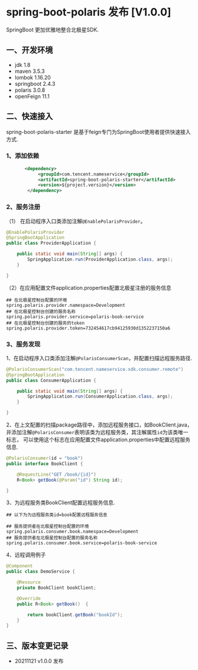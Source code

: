 
# spring-boot-polaris 发布 [V1.0.0]

SpringBoot 更加优雅地整合北极星SDK.

## 一、开发环境

-   jdk 1.8
-   maven 3.5.3
-   lombok 1.16.20
-   springboot 2.4.3
-   polaris 3.0.8
-   openFeign 11.1

## 二、快速接入

spring-boot-polaris-starter 是基于feign专门为SpringBoot使用者提供快速接入方式.

### 1、添加依赖
```xml
       <dependency>
            <groupId>com.tencent.nameservice</groupId>
            <artifactId>spring-boot-polaris-starter</artifactId>
            <version>${project.version}</version>
        </dependency>
```

### 2、服务注册

（1） 在启动程序入口类添加注解`@EnablePolarisProvider`。
```java
@EnablePolarisProvider
@SpringBootApplication
public class ProviderApplication {

    public static void main(String[] args) {
        SpringApplication.run(ProviderApplication.class, args);
    }

}
```
（2）在应用配置文件application.properties配置北极星注册的服务信息
```properties
## 在北极星控制台配置的环境
spring.polaris.provider.namespace=Development
## 在北极星控制台创建的服务名称
spring.polaris.provider.service=polaris-book-service
## 在北极星控制台创建的服务的token
spring.polaris.provider.token=732454617cb94125930d1352237150a6
```

### 3、服务发现

1、在启动程序入口类添加注解`@PolarisConsumerScan`，并配置扫描远程服务路径.
```java
@PolarisConsumerScan("com.tencent.nameservice.sdk.consumer.remote")
@SpringBootApplication
public class ConsumerApplication {

    public static void main(String[] args) {
        SpringApplication.run(ConsumerApplication.class, args);
    }

}
```

2、在上文配置的扫描package路径中，添加远程服务接口，如BookClient.java，并添加注解`@PolarisConsumer`表明该类为远程服务类，其注解属性`id`为该类唯一标志，
可以使用这个标志在应用配置文件application.properties中配置远程服务信息.
```java
@PolarisConsumer(id = "book")
public interface BookClient {

    @RequestLine("GET /book/{id}")
    R<Book> getBook(@Param("id") String id);

}
```

3、为远程服务类BookClient配置远程服务信息.
```properties
## 以下为为远程服务类id=book配置远程服务信息

## 服务提供者在北极星控制台配置的环境
spring.polaris.consumer.book.namespace=Development
## 服务提供者在北极星控制台配置的服务名称
spring.polaris.consumer.book.service=polaris-book-service
```

4、远程调用例子
```java
@Component
public class DemoService {

    @Resource
    private BookClient bookClient;

    @Override
    public R<Book> getBook()  {

        return bookClient.getBook("bookId");
    }
}

```


## 三、版本变更记录

* 20211121 v1.0.0 发布

